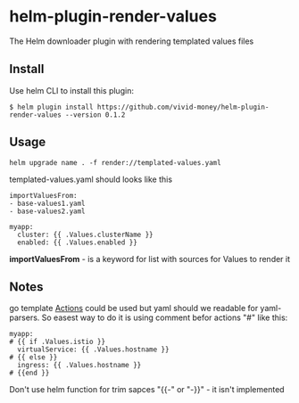 # helm-plugin-render-values

The Helm downloader plugin with rendering templated values files

## Install
Use helm CLI to install this plugin:
```
$ helm plugin install https://github.com/vivid-money/helm-plugin-render-values --version 0.1.2
```

## Usage
```
helm upgrade name . -f render://templated-values.yaml
```
templated-values.yaml should looks like this
```
importValuesFrom: 
- base-values1.yaml
- base-values2.yaml

myapp:
  cluster: {{ .Values.clusterName }}
  enabled: {{ .Values.enabled }}
```

**importValuesFrom** - is a keyword for list with sources for Values to render it

## Notes

go template [Actions](https://pkg.go.dev/text/template#hdr-Actions) could be used but yaml should we readable for yaml-parsers. So easest way to do it is using comment befor actions "#" 
like this:
```
myapp:
# {{ if .Values.istio }}
  virtualService: {{ .Values.hostname }}
# {{ else }}
  ingress: {{ .Values.hostname }}
# {{end }}
```

Don't use helm function for trim sapces "{{-" or "-}}" - it isn't implemented
